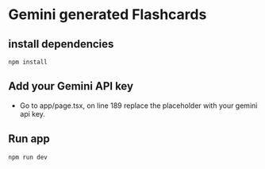 # Gemini generated Flashcards

## install dependencies  
`npm install`  

## Add your Gemini API key  
- Go to app/page.tsx, on line 189 replace the placeholder with your gemini api key.  

## Run app
`npm run dev`
